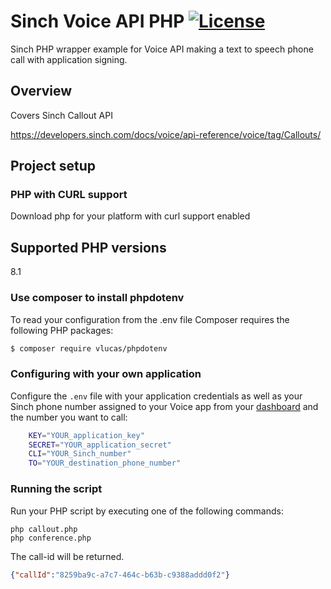 # Sinch Voice API PHP [![License](https://img.shields.io/:license-apache-blue.svg)](https://opensource.org/licenses/Apache-2.0)

Sinch PHP wrapper example for Voice API making a text to speech phone call with application signing.

## Overview

Covers Sinch Callout API

https://developers.sinch.com/docs/voice/api-reference/voice/tag/Callouts/

## Project setup

### PHP with CURL support

Download php for your platform with curl support enabled

## Supported PHP versions

8.1

### Use composer to install phpdotenv

To read your configuration from the .env file
Composer requires the following PHP packages:

```bash
$ composer require vlucas/phpdotenv
```

### Configuring with your own application

Configure the `.env` file with your application credentials as well as your Sinch phone number assigned to your Voice app from your [dashboard](https://dashboard.sinch.com/voice/apps/) and the number you want to call:

```bash
    KEY="YOUR_application_key"
    SECRET="YOUR_application_secret"
    CLI="YOUR_Sinch_number"
    TO="YOUR_destination_phone_number"
```

### Running the script

Run your PHP script by executing one of the following commands:

```shell
php callout.php
php conference.php
```

The call-id will be returned.

```json
{"callId":"8259ba9c-a7c7-464c-b63b-c9388addd0f2"}
```
